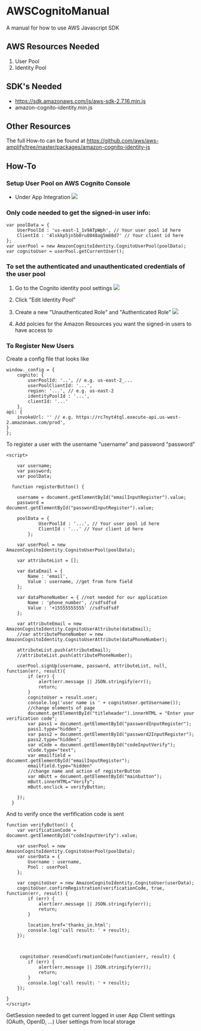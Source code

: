 # AWSCognitoManual
A manual for how to use AWS Javascript SDK

AWS Resources Needed
--------------------
1. User Pool
2. Identity Pool

SDK's Needed
------------
  - https://sdk.amazonaws.com/js/aws-sdk-2.7.16.min.js
  - amazon-cognito-identity.min.js

Other Resources
---------------
The full How-to can be found at https://github.com/aws/aws-amplify/tree/master/packages/amazon-cognito-identity-js

## How-To

### Setup User Pool on AWS Cognito Console
  - Under App Integration
  ![](https://github.com/nrao57/AWSCognitoManual/blob/master/imgs/userpool.png)

### Only code needed to get the signed-in user info:
    var poolData = {
        UserPoolId : 'us-east-1_1v9ATpWph', // Your user pool id here
        ClientId : '4lskkp5jn5b0ru8048ag5m88d7' // Your client id here
    };
    var userPool = new AmazonCognitoIdentity.CognitoUserPool(poolData);
    var cognitoUser = userPool.getCurrentUser();

### To set the authenticated and unauthenticated credentials of the user pool
1. Go to the Cognito identity pool settings
![](https://github.com/nrao57/AWSCognitoManual/blob/master/imgs/identitypool.png)

2. Click "Edit Identity Pool"
3. Create a new "Unauthenticated Role" and "Authenticated Role"
![](https://github.com/nrao57/AWSCognitoManual/blob/master/imgs/createroles.png)

4. Add polcies for the Amazon Resources you want the signed-in users to have access to 

### To Register New Users
Create a config file that looks like
    
    window._config = {
        cognito: {
            userPoolId: '..', // e.g. us-east-2_...
            userPoolClientId: '...', 
            region: '...', // e.g. us-east-2
            identityPoolId : '...',
            clientId: '...'
        },
    api: {
        invokeUrl: '' // e.g. https://rc7nyt4tql.execute-api.us-west-2.amazonaws.com/prod',
    }
    };

To register a user with the username "username" and password "password"

    <script>
		
		var username;
		var password;
		var poolData;
		
	  function registerButton() {
			
		username = document.getElementById("emailInputRegister").value;
		password =  document.getElementById("passwordInputRegister").value;	
		
		poolData = {
				UserPoolId : '...', // Your user pool id here
				ClientId : '...' // Your client id here
			};		
		
		var userPool = new AmazonCognitoIdentity.CognitoUserPool(poolData);

		var attributeList = [];

		var dataEmail = {
			Name : 'email', 
			Value : username, //get from form field
		};

		var dataPhoneNumber = { //not needed for our application
			Name : 'phone_number', //sdfsdfsd
			Value : '+15555555555' //sdfsdfsdf
		};
		
		var attributeEmail = new AmazonCognitoIdentity.CognitoUserAttribute(dataEmail);
		//var attributePhoneNumber = new AmazonCognitoIdentity.CognitoUserAttribute(dataPhoneNumber);

		attributeList.push(attributeEmail);
		//attributeList.push(attributePhoneNumber);

		userPool.signUp(username, password, attributeList, null, function(err, result){
			if (err) {
				alert(err.message || JSON.stringify(err));
				return;
			}
			cognitoUser = result.user;
			console.log('user name is ' + cognitoUser.getUsername());
			//change elements of page
			document.getElementById("titleheader").innerHTML = "Enter your verification code";
			var pass1 = document.getElementById("passwordInputRegister");
			pass1.type="hidden";
			var pass2 = document.getElementById("password2InputRegister");
			pass2.type="hidden";
			var vCode = document.getElementById("codeInputVerify");
			vCode.type="text";
			var emailfield = document.getElementById("emailInputRegister");
			emailfield.type="hidden"
			//change name and action of registerButton
			var mButt = document.getElementById("mainbutton");
			mButt.innerHTML="Verify";
			mButt.onclick = verifyButton;
			
		});
	  }

And to verify once the verfification code is sent

	function verifyButton() {	
		var verificationCode = document.getElementById("codeInputVerify").value;

		var userPool = new AmazonCognitoIdentity.CognitoUserPool(poolData);
		var userData = {
			Username : username,
			Pool : userPool
		};

		var cognitoUser = new AmazonCognitoIdentity.CognitoUser(userData);
		cognitoUser.confirmRegistration(verificationCode, true, function(err, result) {
			if (err) {
				alert(err.message || JSON.stringify(err));
				return;
			} 
			
			location.href='thanks_in.html';
			console.log('call result: ' + result);
		});
		
		
		
		 cognitoUser.resendConfirmationCode(function(err, result) {
			if (err) {
				alert(err.message || JSON.stringify(err));
				return;
			}
			console.log('call result: ' + result);
		});
		
	}
    </script>

GetSession needed to get current logged in user
App Client settings (OAuth, OpenID, ...)
User settings from local storage


